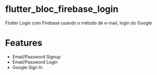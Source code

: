 # flutter_bloc_firebase_login
Flutter Login com Firebase usando o método de e-mail, login do Google

# Features

* Email/Password Signup
* Email/Password Login
* Google Sign In


